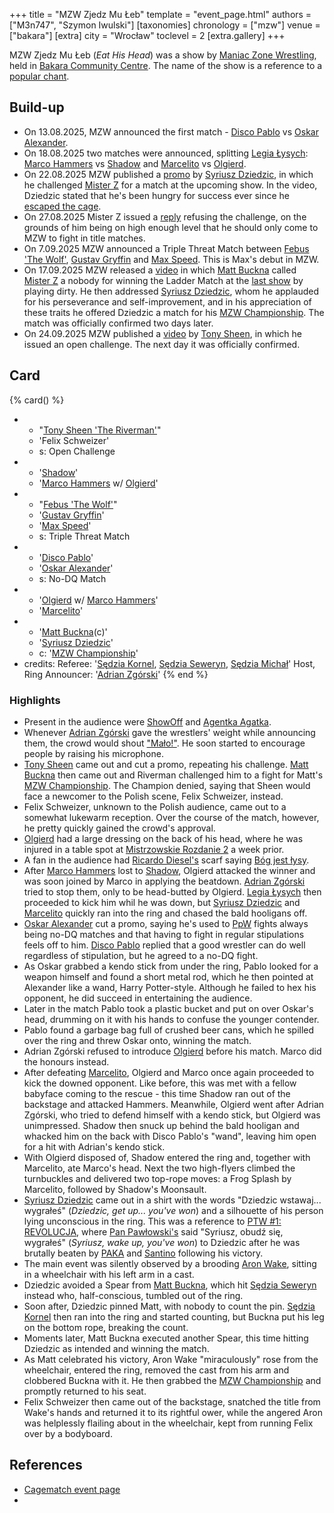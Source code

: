 +++
title = "MZW Zjedz Mu Łeb"
template = "event_page.html"
authors = ["M3n747", "Szymon Iwulski"]
[taxonomies]
chronology = ["mzw"]
venue = ["bakara"]
[extra]
city = "Wrocław"
toclevel = 2
[extra.gallery]
+++

MZW Zjedz Mu Łeb (_Eat His Head_) was a show by [Maniac Zone Wrestling](@/o/mzw.md), held in [Bakara Community Centre](@/v/bakara.md). The name of the show is a reference to a [popular chant](@/a/polish-wrestling-chants.md#calls-to-action).

## Build-up

* On 13.08.2025, MZW announced the first match - [Disco Pablo](@/w/disco-pablo.md) vs [Oskar Alexander](@/w/oskar-alexander.md).
* On 18.08.2025 two matches were announced, splitting [Legia Łysych](@/tt/legia-lysych.md): [Marco Hammers](@/w/marco-hammers.md) vs [Shadow](@/w/shadow.md) and [Marcelito](@/w/marcelito.md) vs [Olgierd](@/w/olgierd.md).
* On 22.08.2025 MZW published a [promo][promo-dziedzic] by [Syriusz Dziedzic](@/w/dziedzic.md), in which he challenged [Mister Z](@/w/mister-z.md) for a match at the upcoming show. In the video, Dziedzic stated that he's been hungry for success ever since he [escaped the cage](@/a/ptw-exits.md).
* On 27.08.2025 Mister Z issued a [reply][promo-z] refusing the challenge, on the grounds of him being on high enough level that he should only come to MZW to fight in title matches.
* On 7.09.2025 MZW announced a Triple Threat Match between [Febus 'The Wolf'](@/w/apollo-anderson.md), [Gustav Gryffin](@/w/gustav-gryffin.md) and [Max Speed](@/w/max-speed.md). This is Max's debut in MZW.
* On 17.09.2025 MZW released a [video][promo-matt] in which [Matt Buckna](@/w/matt-buckna.md) called [Mister Z](@/w/mister-z.md) a nobody for winning the Ladder Match at the [last show](@/e/mzw/2025-06-28-mzw-green-madness.md) by playing dirty. He then addressed [Syriusz Dziedzic](@/w/dziedzic.md), whom he applauded for his perseverance and self-improvement, and in his appreciation of these traits he offered Dziedzic a match for his [MZW Championship](@/c/mzw-championship.md). The match was officially confirmed two days later.
* On 24.09.2025 MZW published a [video][riverman-challenge] by [Tony Sheen](@/w/riverman.md), in which he issued an open challenge. The next day it was officially confirmed.

## Card

{% card() %}
- - "[Tony Sheen 'The Riverman'](@/w/riverman.md)"
  - 'Felix Schweizer'
  - s: Open Challenge
- - '[Shadow](@/w/shadow.md)'
  - '[Marco Hammers](@/w/marco-hammers.md) w/ [Olgierd](@/w/olgierd.md)'
- - "[Febus 'The Wolf'](@/w/apollo-anderson.md)"
  - '[Gustav Gryffin](@/w/gustav-gryffin.md)'
  - '[Max Speed](@/w/max-speed.md)'
  - s: Triple Threat Match
- - '[Disco Pablo](@/w/disco-pablo.md)'
  - '[Oskar Alexander](@/w/oskar-alexander.md)'
  - s: No-DQ Match
- - '[Olgierd](@/w/olgierd.md) w/ [Marco Hammers](@/w/marco-hammers.md)'
  - '[Marcelito](@/w/marcelito.md)'
- - '[Matt Buckna](@/w/matt-buckna.md)(c)'
  - '[Syriusz Dziedzic](@/w/dziedzic.md)'
  - c: '[MZW Championship](@/c/mzw-championship.md)'
- credits:
    Referee: '[Sędzia Kornel](@/w/sedzia-kornel.md), [Sędzia Seweryn](@/w/sedzia-seweryn.md), [Sędzia Michał](@/w/sedzia-michal.md)'
    Host, Ring Announcer: '[Adrian Zgórski](@/w/adrian-zgorski.md)'
{% end %}

### Highlights

* Present in the audience were [ShowOff](@/w/piotr-malecki.md) and [Agentka Agatka](@/w/agentka-agatka.md).
* Whenever [Adrian Zgórski](@/w/adrian-zgorski.md) gave the wrestlers' weight while announcing them, the crowd would shout ["Mało!"](@/a/polish-wrestling-chants.md#intros). He soon started to encourage people by raising his microphone.
* [Tony Sheen](@/w/riverman.md) came out and cut a promo, repeating his challenge. [Matt Buckna](@/w/matt-buckna.md) then came out and Riverman challenged him to a fight for Matt's [MZW Championship](@/c/mzw-championship.md). The Champion denied, saying that Sheen would face a newcomer to the Polish scene, Felix Schweizer, instead.
* Felix Schweizer, unknown to the Polish audience, came out to a somewhat lukewarm reception. Over the course of the match, however, he pretty quickly gained the crowd's approval.
* [Olgierd](@/w/olgierd.md) had a large dressing on the back of his head, where he was injured in a table spot at [Mistrzowskie Rozdanie 2](@/e/ppw/2025-09-20-ppw-mistrzowskie-rozdanie-2.md) a week prior.
* A fan in the audience had [Ricardo Diesel's](@/w/ricardo-diesel.md) scarf saying [Bóg jest łysy](@/a/polish-wrestling-chants.md#wrestler-specific).
* After [Marco Hammers](@/w/marco-hammers.md) lost to [Shadow](@/w/shadow.md), Olgierd attacked the winner and was soon joined by Marco in applying the beatdown. [Adrian Zgórski](@/w/adrian-zgorski.md) tried to stop them, only to be head-butted by Olgierd. [Legia Łysych](@/tt/legia-lysych.md) then proceeded to kick him whil he was down, but [Syriusz Dziedzic](@/w/dziedzic.md) and [Marcelito](@/w/marcelito.md) quickly ran into the ring and chased the bald hooligans off.
* [Oskar Alexander](@/w/oskar-alexander.md) cut a promo, saying he's used to [PpW](@/o/ppw.md) fights always being no-DQ matches and that having to fight in regular stipulations feels off to him. [Disco Pablo](@/w/disco-pablo.md) replied that a good wrestler can do well regardless of stipulation, but he agreed to a no-DQ fight.
* As Oskar grabbed a kendo stick from under the ring, Pablo looked for a weapon himself and found a short metal rod, which he then pointed at Alexander like a wand, Harry Potter-style. Although he failed to hex his opponent, he did succeed in entertaining the audience.
* Later in the match Pablo took a plastic bucket and put on over Oskar's head, drumming on it with his hands to confuse the younger contender. 
* Pablo found a garbage bag full of crushed beer cans, which he spilled over the ring and threw Oskar onto, winning the match.
* Adrian Zgórski refused to introduce [Olgierd](@/w/olgierd.md) before his match. Marco did the honours instead.
* After defeating [Marcelito](@/w/marcelito.md), Olgierd and Marco once again proceeded to kick the downed opponent. Like before, this was met with a fellow babyface coming to the rescue - this time Shadow ran out of the backstage and attacked Hammers. Meanwhile, Olgierd went after Adrian Zgórski, who tried to defend himself with a kendo stick, but Olgierd was unimpressed. Shadow then snuck up behind the bald hooligan and whacked him on the back with Disco Pablo's "wand", leaving him open for a hit with Adrian's kendo stick.
* With Olgierd disposed of, Shadow entered the ring and, together with Marcelito, ate Marco's head. Next the two high-flyers climbed the turnbuckles and delivered two top-rope moves: a Frog Splash by Marcelito, followed by Shadow's Moonsault.
* [Syriusz Dziedzic](@/w/dziedzic.md) came out in a shirt with the words "Dziedzic wstawaj... wygrałeś" (_Dziedzic, get up... you've won_) and a silhouette of his person lying unconscious in the ring. This was a reference to [PTW #1: REVOLUCJA](@/e/ptw/2021-10-09-ptw-1-revolucja.md), where [Pan Pawłowski's](@/w/pan-pawlowski.md) said "Syriusz, obudź się, wygrałeś" (_Syriusz, wake up, you've won_) to Dziedzic after he was brutally beaten by [PAKA](@/tt/paka.md) and [Santino](@/w/santino.md) following his victory.
* The main event was silently observed by a brooding [Aron Wake](@/w/aron-wake.md), sitting in a wheelchair with his left arm in a cast.
* Dziedzic avoided a Spear from [Matt Buckna](@/w/matt-buckna.md), which hit [Sędzia Seweryn](@/w/sedzia-seweryn.md) instead who, half-conscious, tumbled out of the ring.
* Soon after, Dziedzic pinned Matt, with nobody to count the pin. [Sędzia Kornel](@/w/sedzia-kornel.md) then ran into the ring and started counting, but Buckna put his leg on the bottom rope, breaking the count.
* Moments later, Matt Buckna executed another Spear, this time hitting Dziedzic as intended and winning the match.
* As Matt celebrated his victory, Aron Wake "miraculously" rose from the wheelchair, entered the ring, removed the cast from his arm and clobbered Buckna with it. He then grabbed the [MZW Championship](@/c/mzw-championship.md) and promptly returned to his seat.
* Felix Schweizer then came out of the backstage, snatched the title from Wake's hands and returned it to its rightful ower, while the angered Aron was helplessly flailing about in the wheelchair, kept from running Felix over by a bodyboard.

## References

* [Cagematch event page](https://www.cagematch.net/?id=1&nr=431688)
* [Fancam by Istota Wrestlingu]: https://www.youtube.com/watch?v=XDET0mzLEoc

[promo-dziedzic]: https://www.facebook.com/reel/1952443468659232/
[promo-z]: https://www.facebook.com/reel/2210556449383947/
[promo-matt]: https://www.facebook.com/ManiacZoneWrestling/videos/655104714312240
[riverman-challenge]: https://www.facebook.com/watch/?v=1115122563935121
